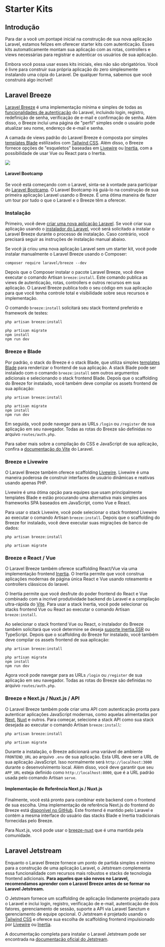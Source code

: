 <script setup>
import Info from '../components/Info.vue';
</script>

# Starter Kits

## Introdução

Para dar a você um pontapé inicial na construção de sua nova aplicação Laravel, estamos felizes em oferecer starter kits com autenticação. Esses kits automaticamente montam sua aplicação com as rotas, controllers e views necessárias para registrar e autenticar os usuários de sua aplicação.

Embora você possa usar esses kits iniciais, eles não são obrigatórios. Você é livre para construir sua própria aplicação do zero simplesmente instalando uma cópia do Laravel. De qualquer forma, sabemos que você construirá algo incrível!

## Laravel Breeze

<a href="https://github.com/laravel/breeze" target="_blank">Laravel Breeze</a> é uma implementação mínima e simples de todas as <a href="/seguranca/autenticacao">funcionalidades de autenticação</a> do Laravel, incluindo login, registro, redefinição de senha, verificação de e-mail e confirmação de senha. Além disso, o Breeze inclui uma página de "perfil" simples onde o usuário pode atualizar seu nome, endereço de e-mail e senha.

A camada de views padrão do Laravel Breeze é composta por simples <a href="/fundamentos/templates-blade" target="_blank">templates Blade</a> estilizados com <a href="https://tailwindcss.com" target="_blank">Tailwind CSS</a>. Além disso, o Breeze fornece opções de "esqueletos" baseadas em <a href="https://livewire.laravel.com" target="_blank">Livewire</a> ou <a href="https://inertiajs.com" target="_blank">Inertia</a>, com a possibilidade de usar Vue ou React para o Inertia.

<img src="https://laravel.com/img/docs/breeze-register.png">

#### Laravel Bootcamp

Se você está começando com o Laravel, sinta-se à vontade para participar do <a href="https://bootcamp.laravel.com" target="_blank">Laravel Bootcamp</a>. O Laravel Bootcamp irá guiá-lo na construção de sua primeira aplicação Laravel usando o Breeze. É uma ótima maneira de fazer um tour por tudo o que o Laravel e o Breeze têm a oferecer.

### Instalação

Primeiro, você deve <a href="/primeiros-passos/instalacao" target="_blank">criar uma nova aplicação Laravel</a>. Se você criar sua aplicação usando o <a href="/primeiros-passos/instalacao#criando-uma-nova-aplicacao-laravel" target="_blank">instalador do Laravel</a>, você será solicitado a instalar o Laravel Breeze durante o processo de instalação. Caso contrário, você precisará seguir as instruções de instalação manual abaixo.

Se você já criou uma nova aplicação Laravel sem um starter kit, você pode instalar manualmente o Laravel Breeze usando o Composer:

```shell
composer require laravel/breeze --dev
```

Depois que o Composer instalar o pacote Laravel Breeze, você deve executar o comando Artisan `breeze:install`. Este comando publica as views de autenticação, rotas, controllers e outros recursos em sua aplicação. O Laravel Breeze publica todo o seu código em sua aplicação para que você tenha controle total e visibilidade sobre seus recursos e implementação.

O comando `breeze:install` solicitará seu stack frontend preferido e framework de testes:

```shell
php artisan breeze:install

php artisan migrate
npm install
npm run dev
```

### Breeze e Blade

Por padrão, o stack do Breeze é o stack Blade, que utiliza simples <a href="/fundamentos/templates-blade" target="_blank">templates Blade</a> para renderizar o frontend de sua aplicação. A stack Blade pode ser instalado com o comando `breeze:install` sem outros argumentos adicionais e selecionando o stack frontend Blade. Depois que o scaffolding do Breeze for instalado, você também deve compilar os assets frontend de sua aplicação:

```shell
php artisan breeze:install

php artisan migrate
npm install
npm run dev
```

Em seguida, você pode navegar para as URLs `/login` ou `/register` de sua aplicação em seu navegador. Todas as rotas do Breeze são definidas no arquivo `routes/auth.php`.

<Info>
Para saber mais sobre a compilação do CSS e JavaScript de sua aplicação, confira a <a href="/fundamentos/vite#rodando-o-vite">documentação do Vite</a> do Laravel.
</Info>

### Breeze e Livewire

O Laravel Breeze também oferece scaffolding <a href="https://livewire.laravel.com" target="_blank">Livewire</a>. Livewire é uma maneira poderosa de construir interfaces de usuário dinâmicas e reativas usando apenas PHP.

Livewire é uma ótima opção para equipes que usam principalmente templates Blade e estão procurando uma alternativa mais simples aos frameworks SPA baseados em JavaScript, como Vue e React.

Para usar o stack Livewire, você pode selecionar o stack frontend Livewire ao executar o comando Artisan `breeze:install`. Depois que o scaffolding do Breeze for instalado, você deve executar suas migrações de banco de dados:

```shell
php artisan breeze:install

php artisan migrate
```

### Breeze e React / Vue

O Laravel Breeze também oferece scaffolding React/Vue via uma implementação frontend <a href="https://inertiajs.com" target="_blank">Inertia</a>. O Inertia permite que você construa aplicações modernas de página única React e Vue usando roteamento e controllers clássicos do laravel.

O Inertia permite que você desfrute do poder frontend do React e Vue combinado com a incrível produtividade backend do Laravel e a compilação ultra-rápida do <a href="https://vitejs.dev" target="_blank">Vite</a>. Para usar a stack Inertia, você pode selecionar os stacks frontend Vue ou React ao executar o comando Artisan `breeze:install`.

Ao selecionar o stack frontend Vue ou React, o instalador do Breeze também solicitará que você determine se deseja <a href="https://inertiajs.com/server-side-rendering" target="_blank">suporte Inertia SSR</a> ou TypeScript. Depois que o scaffolding do Breeze for instalado, você também deve compilar os assets frontend de sua aplicação:

```shell
php artisan breeze:install

php artisan migrate
npm install
npm run dev
```

Agora você pode navegar para as URLs `/login` ou `/register` de sua aplicação em seu navegador. Todas as rotas do Breeze são definidas no arquivo `routes/auth.php`.

### Breeze e Next.js / Nuxt.js / API

O Laravel Breeze também pode criar uma API com autenticação pronta para autenticar aplicações JavaScript modernas, como aquelas alimentadas por <a href="https://nextjs.org" target="_blank">Next</a>, <a href="https://nuxt.com" target="_blank">Nuxt</a> e outros. Para começar, selecione a stack API como sua stack desejada ao executar o comando Artisan `breeze:install`:

```shell
php artisan breeze:install
 
php artisan migrate
```

Durante a instalação, o Breeze adicionará uma variável de ambiente `FRONTEND_URL` ao arquivo `.env` de sua aplicação. Esta URL deve ser a URL de sua aplicação JavaScript. Isso normalmente será `http://localhost:3000` durante o desenvolvimento local. Além disso, você deve garantir que seu `APP_URL` esteja definido como `http://localhost:8000`, que é a URL padrão usada pelo comando Artisan `serve`.

#### Implementação de Referência Next.js / Nuxt.js

Finalmente, você está pronto para combinar este backend com o frontend de sua escolha. Uma implementação de referência Next.js do frontend do Breeze está <a href="https://github.com/laravel/breeze-next" target="_blank">disponível no GitHub</a>. Este frontend é mantido pelo Laravel e contém a mesma interface do usuário das stacks Blade e Inertia tradicionais fornecidas pelo Breeze.

Para Nuxt.js, você pode usar o <a href="https://github.com/amrnn90/breeze-nuxt" target="_blank">breeze-nuxt</a> que é uma mantida pela comunidade.

## Laravel Jetstream

Enquanto o Laravel Breeze fornece um ponto de partida simples e mínimo para a construção de uma aplicação Laravel, o Jetstream complementa essa funcionalidade com recursos mais robustos e stacks de tecnologia frontend adicionais. **Para aqueles que são novos no Laravel, recomendamos aprender com o Laravel Breeze antes de se formar no Laravel Jetstream.**

O Jetstream fornece um scaffolding de aplicação lindamente projetado para o Laravel e inclui login, registro, verificação de e-mail, autenticação de dois fatores, gerenciamento de sessão, suporte a API via Laravel Sanctum e gerenciamento de equipe opcional. O Jetstream é projetado usando o <a href="https://tailwindcss.com">Tailwind CSS</a> e oferece sua escolha de scaffolding frontend impulsionado por <a href="https://livewire.laravel.com">Livewire</a> ou <a href="https://inertiajs.com">Inertia</a>.

A documentação completa para instalar o Laravel Jetstream pode ser encontrada na <a href="https://jetstream.laravel.com">documentação oficial do Jetstream</a>.